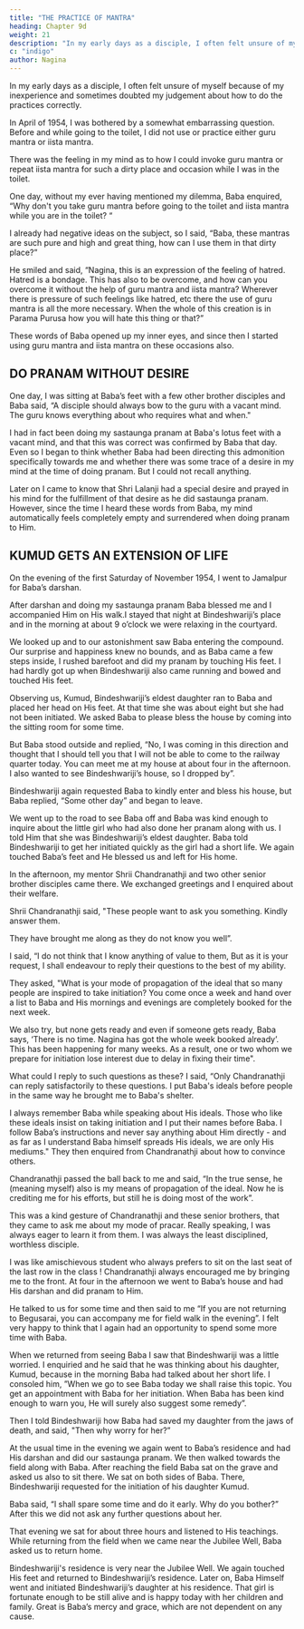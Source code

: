 ```yaml
---
title: "THE PRACTICE OF MANTRA"
heading: Chapter 9d
weight: 21
description: "In my early days as a disciple, I often felt unsure of myself because of my inexperience and sometimes doubted my judgement about how to do the practices correctly"
c: "indigo"
author: Nagina
---
```



In my early days as a disciple, I often felt unsure of myself because of my inexperience and sometimes doubted my judgement about how to do the practices correctly.

In April of 1954, I was bothered by a somewhat embarrassing question. Before and while going to the toilet, I did not use or practice either guru mantra or iista mantra.

There was the feeling in my mind as to how I could invoke guru mantra or repeat iista mantra for such a dirty place and occasion while I was in the toilet.

One day, without my ever having mentioned my dilemma, Baba enquired, “Why don't you take guru mantra before going to the toilet and iista mantra while you are in the toilet? “

I already had negative ideas on the subject, so I said, “Baba, these mantras are such pure and high and great thing, how can I use them in that dirty place?”

<!-- I said this so spontaneously and simply that Baba’s mood became light,  -->

He smiled and said, “Nagina, this is an expression of the feeling of hatred. Hatred is a bondage. This has also to be overcome, and how can you overcome it without the help of guru mantra and iista mantra? Wherever there is pressure of such feelings like hatred, etc there the use of guru mantra is all the more necessary. When the whole of this creation is in Parama Purusa how you will hate this thing or that?”

These words of Baba opened up my inner eyes, and since then I started using guru mantra and iista mantra on these occasions also.


## DO PRANAM WITHOUT DESIRE

One day, I was sitting at Baba’s feet with a few other brother disciples and Baba said, “A disciple should always bow to the guru with a vacant mind. The guru knows everything about who requires what and when."

I had in fact been doing my sastaunga pranam at Baba's lotus feet with a vacant mind, and that this was correct was confirmed by Baba that day. Even so I began to think whether Baba had been directing this admonition specifically towards me and whether there was some trace of a desire in my mind at the time of doing pranam. But I could not recall anything.

Later on I came to know that Shri Lalanji had a special desire and prayed in his mind for the fulfillment of that desire as he did sastaunga pranam. However, since the
time I heard these words from Baba, my mind automatically feels completely empty and surrendered when doing pranam to Him.

<!-- Salutations to Baba who is the Great Lord of all the Lords! -->


## KUMUD GETS AN EXTENSION OF LIFE

On the evening of the first Saturday of November 1954, I went to Jamalpur for Baba’s darshan. 

After darshan and doing my sastaunga pranam Baba blessed me and I accompanied Him on His walk.I stayed that night at Bindeshwariji’s place and in the morning at about 9 o’clock we were relaxing in the courtyard. 

We looked up and to our astonishment saw Baba entering the compound. Our surprise and happiness knew no bounds, and as Baba came a few steps inside, I rushed barefoot and did my pranam by touching His feet. I
had hardly got up when Bindeshwariji also came running and bowed and touched His feet.

Observing us, Kumud, Bindeshwariji’s eldest daughter ran to Baba and placed her head on His feet. At that time she was about eight but she had not been initiated.
We asked Baba to please bless the house by coming into the sitting room for some time. 

But Baba stood outside and replied, “No, I was coming in this direction and thought that I should tell you that I will not be able to come to the railway quarter today.
You can meet me at my house at about four in the afternoon. I also wanted to see Bindeshwariji’s house, so I dropped by”.

Bindeshwariji again requested Baba to kindly enter and bless his house, but Baba replied, “Some other day” and began to leave. 

We went up to the road to see Baba off and Baba was kind enough to inquire about the little girl who had also done her pranam along with us. I told Him that she was Bindeshwariji’s eldest daughter. Baba told Bindeshwariji to get her initiated quickly as the girl had a short life. We again touched Baba’s feet and He blessed us and left for His home.

In the afternoon, my mentor Shrii Chandranathji and two other senior brother disciples came there. We exchanged greetings and I enquired about their welfare. 

Shrii Chandranathji said, "These people want to ask you something. Kindly answer them.

They have brought me along as they do not know you well”. 

I said, “I do not think that I know anything of value to them, But as it is your request, I shall endeavour to reply their questions to the best of my ability.

They asked, "What is your mode of propagation of the ideal that so many people are inspired to take initiation? You come once a week and hand over a list to Baba and His mornings and evenings are completely booked for the next week. 

We also try, but none gets ready and even if someone gets ready, Baba says, ‘There is no
time. Nagina has got the whole week booked already’. This has been happening for many weeks. As a result, one or two whom we prepare for initiation lose interest due to delay in fixing their time".

What could I reply to such questions as these? I said, “Only Chandranathji can
reply satisfactorily to these questions. I put Baba's ideals before people in the same
way he brought me to Baba's shelter. 

I always remember Baba while speaking about His ideals. Those who like these ideals insist on taking initiation and I put their names
before Baba. I follow Baba’s instructions and never say anything about Him directly -
and as far as I understand Baba himself spreads His ideals, we are only His mediums."
They then enquired from Chandranathji about how to convince others.

Chandranathji passed the ball back to me and said, “In the true sense, he (meaning myself) also is my means of propagation of the ideal. Now he is crediting me for his
efforts, but still he is doing most of the work”.

This was a kind gesture of Chandranathji and these senior brothers, that they came to ask me about my mode of pracar. Really speaking, I was always eager to
learn it from them. I was always the least disciplined, worthless disciple. 

I was like amischievous student who always prefers to sit on the last seat of the last row in the class ! Chandranathji always encouraged me by bringing me to the front.
At four in the afternoon we went to Baba’s house and had His darshan and did pranam to Him. 

He talked to us for some time and then said to me “If you are not returning to Begusarai, you can accompany me for field walk in the evening”. I felt very
happy to think that I again had an opportunity to spend some more time with Baba.

When we returned from seeing Baba I saw that Bindeshwariji was a little worried. I enquiried and he said that he was thinking about his daughter, Kumud, because in the morning Baba had talked about her short life. I consoled him, ”When we go to see Baba today we shall raise this topic. You get an appointment with Baba for
her initiation. When Baba has been kind enough to warn you, He will surely also suggest some remedy”.

Then I told Bindeshwariji how Baba had saved my daughter from the jaws of
death, and said, "Then why worry for her?”

At the usual time in the evening we again went to Baba’s residence and had His
darshan and did our sastaunga pranam. We then walked towards the field along with
Baba. After reaching the field Baba sat on the grave and asked us also to sit there. We
sat on both sides of Baba. There, Bindeshwariji requested for the initiation of his
daughter Kumud.

Baba said, “I shall spare some time and do it early. Why do you bother?” After
this we did not ask any further questions about her.

That evening we sat for about three hours and listened to His teachings. While
returning from the field when we came near the Jubilee Well, Baba asked us to return
home. 

Bindeshwariji's residence is very near the Jubilee Well. We again touched His feet and returned to Bindeshwariji’s residence. Later on, Baba Himself went and initiated Bindeshwariji’s daughter at his residence. That girl is fortunate enough to be
still alive and is happy today with her children and family. Great is Baba’s mercy and
grace, which are not dependent on any cause.



